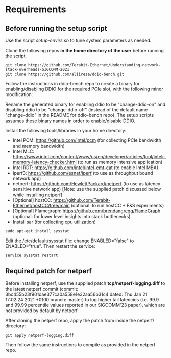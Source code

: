 # Requirements

## Before running the setup script

Use the script *setup-envirs.sh* to tune system parameters as needed. 

Clone the following repos **in the home directory of the user** before running the script.

```
git clone https://github.com/Terabit-Ethernet/Understanding-network-stack-overheads-SIGCOMM-2021
git clone https://github.com/aliireza/ddio-bench.git
```

Follow the instructions in ddio-bench repo to create a binary for enabling/disabling DDIO for the required PCIe slot, with the following minor modification:

Rename the generated binary for enabling ddio to be "change-ddio-on" and disabling ddio to be "change-ddio-off" (instead of the default name "change-ddio" in the README for ddio-bench repo). The setup scripts assumes these binary names in order to enable/disable DDIO.

Install the following tools/libraries in your home directory:

+ Intel PCM: https://github.com/intel/pcm (for collecting PCIe bandwidth and memory bandwidth)
+ Intel MLC: https://www.intel.com/content/www/us/en/developer/articles/tool/intelr-memory-latency-checker.html (to run as memory intensive application)
+ Intel RDT: https://github.com/intel/intel-cmt-cat (to enable Intel MBA)
+ iperf3: https://github.com/esnet/iperf (to use as throughput bound network app)
+ netperf: https://github.com/HewlettPackard/netperf (to use as latency sensitive network app) [Note: use the supplied patch discussed below while installing netperf]
+ [Optional] hostCC: https://github.com/Terabit-Ethernet/hostCC/tree/main (optional: to run hostCC + F&S experiments)
+ [Optional] Flamegraph: https://github.com/brendangregg/FlameGraph (optional: for lower level insights into stack bottlenecks)
+ Install sar (for collecting cpu utilization)
```
sudo apt-get install sysstat

```
Edit the /etc/default/sysstat file: change ENABLED="false" to ENABLED="true". Then restart the service:
```
service sysstat restart
```

## Required patch for netperf

Before installing netperf, use the supplied patch **tcp/netperf-logging.diff** to the latest netperf commit (commit: 3bc455b23f901dae377ca0a558e1e32aa56b31c4 dated: Thu Jan 21 17:02:24 2021 +0100 branch: master) to log higher tail latencies (i.e. 99.9 and 99.99 percentile values reported in our SIGCOMM'23 paper), which are not provided by default by netperf.

After cloning the netperf repo, apply the patch from inside the netperf/ directory:

```
git apply netperf-logging.diff

```

Then follow the same instructions to compile as provided in the netperf repo.





